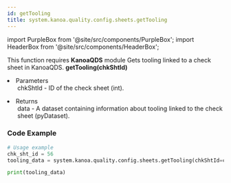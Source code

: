```yaml
---
id: getTooling
title: system.kanoa.quality.config.sheets.getTooling
---
```


import PurpleBox from '@site/src/components/PurpleBox';
import HeaderBox from '@site/src/components/HeaderBox';

<PurpleBox>This function requires <b>KanoaQDS</b> module</PurpleBox>
<HeaderBox header="Description">Gets tooling linked to a check sheet in KanoaQDS.</HeaderBox>
<HeaderBox header="Syntax">
    <b>getTooling(chkShtId)</b>
    <li> Parameters <br />
        <ul>chkShtId - ID of the check sheet (int).</ul>
    </li>
    <li> Returns <br />
        <ul>data - A dataset containing information about tooling linked to the check sheet (pyDataset).</ul>
    </li>
</HeaderBox>

### Code Example
```python
# Usage example
chk_sht_id = 56
tooling_data = system.kanoa.quality.config.sheets.getTooling(chkShtId=chk_sht_id)

print(tooling_data)